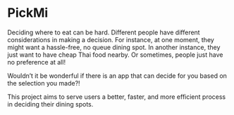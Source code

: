 # PickMi
Deciding where to eat can be hard. Different people have different considerations in making a decision. For instance, at one moment, they might want a hassle-free, no queue dining spot. In another instance, they just want to have cheap Thai food nearby. Or sometimes, people just have no preference at all!

Wouldn’t it be wonderful if there is an app that can decide for you based on the selection you made?! 

This project aims to serve users a better, faster, and more efficient process in deciding their dining spots.
